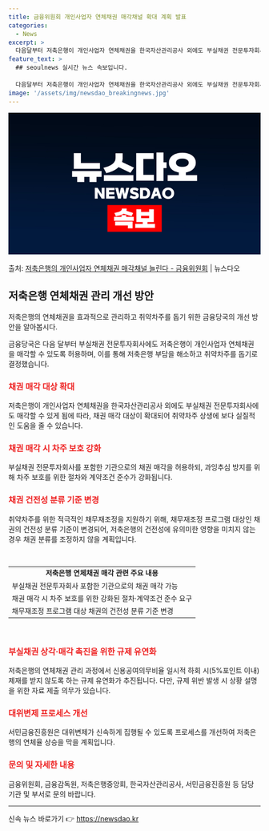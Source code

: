 ```yaml
---
title: 금융위원회 개인사업자 연체채권 매각채널 확대 계획 발표
categories:
  - News
excerpt: >
  다음달부터 저축은행이 개인사업자 연체채권을 한국자산관리공사 외에도 부실채권 전문투자회사에도 매각할 수 있게 …
feature_text: >
  ## seoulnews 실시간 뉴스 속보입니다.

  다음달부터 저축은행이 개인사업자 연체채권을 한국자산관리공사 외에도 부실채권 전문투자회사에도 매각할 수 있게 …
image: '/assets/img/newsdao_breakingnews.jpg'
---
```


![뉴스다오 속보](/assets/img/newsdao_breakingnews.jpg)

<p>출처: <a href="https://newsdao.kr/3069" rel="dofollow">저축은행의 개인사업자 연체채권 매각채널 늘린다 - 금융위원회</a> | 뉴스다오</p>

<h2 data-ke-size="size26">저축은행 연체채권 관리 개선 방안</h2>
저축은행의 연체채권을 효과적으로 관리하고 취약차주를 돕기 위한 금융당국의 개선 방안을 알아봅시다. 

<p data-ke-size="size16">금융당국은 다음 달부터 부실채권 전문투자회사에도 저축은행이 개인사업자 연체채권을 매각할 수 있도록 허용하며, 이를 통해 저축은행 부담을 해소하고 취약차주를 돕기로 결정했습니다.</p>

<h3><b><span style="color: #ee2323;">채권 매각 대상 확대</span></b></h3>
<p data-ke-size="size16">저축은행이 개인사업자 연체채권을 한국자산관리공사 외에도 부실채권 전문투자회사에도 매각할 수 있게 됨에 따라, 채권 매각 대상이 확대되어 취약차주 상생에 보다 실질적인 도움을 줄 수 있습니다.</p>

<h3><b><span style="color: #ee2323;">채권 매각 시 차주 보호 강화</span></b></h3>
<p data-ke-size="size16">부실채권 전문투자회사를 포함한 기관으로의 채권 매각을 허용하되, 과잉추심 방지를 위해 차주 보호를 위한 절차와 계약조건 준수가 강화됩니다.</p>

<h3><b><span style="color: #ee2323;">채권 건전성 분류 기준 변경</span></b></h3>
<p data-ke-size="size16">취약차주를 위한 적극적인 채무재조정을 지원하기 위해, 채무재조정 프로그램 대상인 채권의 건전성 분류 기준이 변경되어, 저축은행의 건전성에 유의미한 영향을 미치지 않는 경우 채권 분류를 조정하지 않을 계획입니다.</p>

<p data-ke-size="size16">&nbsp;</p>

<table>
   <tbody>
      <tr>
         <td style="text-align: center; height: 17px;"><b>저축은행 연체채권 매각 관련 주요 내용</b></td>
      </tr>
      <tr>
         <td>부실채권 전문투자회사 포함한 기관으로의 채권 매각 가능</td>
      </tr>
      <tr>
         <td>채권 매각 시 차주 보호를 위한 강화된 절차·계약조건 준수 요구</td>
      </tr>
      <tr>
         <td>채무재조정 프로그램 대상 채권의 건전성 분류 기준 변경</td>
      </tr>
   </tbody>
</table>

<p data-ke-size="size16">&nbsp;</p>

<h3><b><span style="color: #ee2323;">부실채권 상각·매각 촉진을 위한 규제 유연화</span></b></h3>
<p data-ke-size="size16">저축은행의 연체채권 관리 과정에서 신용공여의무비율 일시적 하회 시(5%포인트 이내) 제재를 받지 않도록 하는 규제 유연화가 추진됩니다. 다만, 규제 위반 발생 시 상황 설명을 위한 자료 제출 의무가 있습니다.</p>

<h3><b><span style="color: #ee2323;">대위변제 프로세스 개선</span></b></h3>
<p data-ke-size="size16">서민금융진흥원은 대위변제가 신속하게 집행될 수 있도록 프로세스를 개선하여 저축은행의 연체율 상승을 막을 계획입니다.</p>

<h3><b><span style="color: #ee2323;">문의 및 자세한 내용</span></b></h3>
<p data-ke-size="size16">금융위원회, 금융감독원, 저축은행중앙회, 한국자산관리공사, 서민금융진흥원 등 담당 기관 및 부서로 문의 바랍니다.</p>

<hr> 

신속 뉴스 바로가기 👉 <a href="https://newsdao.kr" rel="dofollow">https://newsdao.kr</a>


